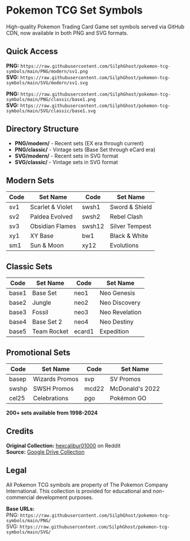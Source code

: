 # Pokemon TCG Set Symbols

High-quality Pokemon Trading Card Game set symbols served via GitHub CDN, now available in both PNG and SVG formats.

## Quick Access

**PNG:** `https://raw.githubusercontent.com/SilphGhost/pokemon-tcg-symbols/main/PNG/modern/sv1.png`  
**SVG:** `https://raw.githubusercontent.com/SilphGhost/pokemon-tcg-symbols/main/SVG/modern/sv1.svg`

**PNG:** `https://raw.githubusercontent.com/SilphGhost/pokemon-tcg-symbols/main/PNG/classic/base1.png`  
**SVG:** `https://raw.githubusercontent.com/SilphGhost/pokemon-tcg-symbols/main/SVG/classic/base1.svg`

## Directory Structure

- **PNG/modern/** - Recent sets (EX era through current)
- **PNG/classic/** - Vintage sets (Base Set through eCard era)
- **SVG/modern/** - Recent sets in SVG format
- **SVG/classic/** - Vintage sets in SVG format

## Modern Sets

| Code | Set Name         | Code   | Set Name       |
| ---- | ---------------- | ------ | -------------- |
| sv1  | Scarlet & Violet | swsh1  | Sword & Shield |
| sv2  | Paldea Evolved   | swsh2  | Rebel Clash    |
| sv3  | Obsidian Flames  | swsh12 | Silver Tempest |
| xy1  | XY Base          | bw1    | Black & White  |
| sm1  | Sun & Moon       | xy12   | Evolutions     |

## Classic Sets

| Code  | Set Name    | Code   | Set Name       |
| ----- | ----------- | ------ | -------------- |
| base1 | Base Set    | neo1   | Neo Genesis    |
| base2 | Jungle      | neo2   | Neo Discovery  |
| base3 | Fossil      | neo3   | Neo Revelation |
| base4 | Base Set 2  | neo4   | Neo Destiny    |
| base5 | Team Rocket | ecard1 | Expedition     |

## Promotional Sets

| Code  | Set Name       | Code  | Set Name        |
| ----- | -------------- | ----- | --------------- |
| basep | Wizards Promos | svp   | SV Promos       |
| swshp | SWSH Promos    | mcd22 | McDonald's 2022 |
| cel25 | Celebrations   | pgo   | Pokémon GO      |

**200+ sets available from 1998-2024**

## Credits

**Original Collection:** [hexcalibur01000](https://www.reddit.com/user/hexcalibur01000/) on Reddit  
**Source:** [Google Drive Collection](https://drive.google.com/drive/folders/11V4nbtvMQK4koLWJqvaeJ-KkFPu29Es5)

## Legal

All Pokemon TCG symbols are property of The Pokemon Company International. This collection is provided for educational and non-commercial development purposes.

**Base URLs:**  
PNG: `https://raw.githubusercontent.com/SilphGhost/pokemon-tcg-symbols/main/PNG/`  
SVG: `https://raw.githubusercontent.com/SilphGhost/pokemon-tcg-symbols/main/SVG/`
